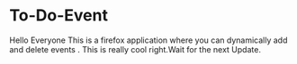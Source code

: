 # To-Do-Event
Hello Everyone This is a firefox application where you can dynamically add and delete events .
This is really cool right.Wait for the next Update.
